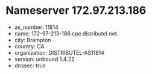 # Nameserver 172.97.213.186

* as_number: 11814
* name: 172-97-213-186.cpe.distributel.net.
* city: Brampton
* country: CA
* organization: DISTRIBUTEL-AS11814
* version: unbound 1.4.22
* dnssec: true
